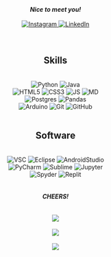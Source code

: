 <!--
**5h3r10k/5h3r10k** is a ✨ _special_ ✨ repository because its `README.md` (this file) appears on your GitHub profile.

Here are some ideas to get you started:

- 🔭 I’m currently working on ...
- 🌱 I’m currently learning ...
- 👯 I’m looking to collaborate on ...
- 🤔 I’m looking for help with ...
- 💬 Ask me about ...
- 📫 How to reach me: ...
- 😄 Pronouns: ...
- ⚡ Fun fact: ...
-->

<div id = 'greeting' align='center'>
<strong><i>Nice to meet you!</i></strong>
<br><br>
<a href ="https://www.instagram.com/5h3r10k/">
    <img alt = "Instagram" src="https://img.shields.io/badge/Instagram-%23E4405F.svg?style=for-the-badge&logo=Instagram&logoColor=white">
</a>
<a href ="https://www.linkedin.com/in/ishaan-variava">
<img alt="LinkedIn" src="https://img.shields.io/badge/linkedin-%230077B5.svg?style=for-the-badge&logo=linkedin&logoColor=white">
</a>
</div>

<br>
<br>

<div id = 'content' align = 'center'>
    <h2>Skills</h1><br>
    <img alt="Python" src="https://img.shields.io/badge/python-3670A0?style=for-the-badge&logo=python&logoColor=ffdd54">
    <img alt="Java" src="https://img.shields.io/badge/java-ffdd54?style=for-the-badge&logo=java&logoColor=ffdd54">
    <br>
    <img alt="HTML5" src="https://img.shields.io/badge/html5-%23E34F26.svg?style=for-the-badge&logo=html5&logoColor=white">
    <img alt="CSS3" src="https://img.shields.io/badge/css3-%231572B6.svg?style=for-the-badge&logo=css3&logoColor=white">
    <img alt="JS" src="https://img.shields.io/badge/javascript-%23323330.svg?style=for-the-badge&logo=javascript&logoColor=%23F7DF1E">
    <img alt="MD" src="https://img.shields.io/badge/markdown-%23000000.svg?style=for-the-badge&logo=markdown&logoColor=white">
    <br>
    <img alt="Postgres" src="https://img.shields.io/badge/postgres-%23316192.svg?style=for-the-badge&logo=postgresql&logoColor=white">
    <img alt="Pandas" src="https://img.shields.io/badge/pandas-%23150458.svg?style=for-the-badge&logo=pandas&logoColor=white">
    <br>
    <img alt="Arduino" src="https://img.shields.io/badge/-Arduino-00979D?style=for-the-badge&logo=Arduino&logoColor=white">
    <img alt="Git" src="https://img.shields.io/badge/git-%23F05033.svg?style=for-the-badge&logo=git&logoColor=white">
    <img alt="GitHub" src="https://img.shields.io/badge/github-%23121011.svg?style=for-the-badge&logo=github&logoColor=white">
    <br>
    <br>
    <h2>Software</h2>
    <br>
    <img alt="VSC" src="https://img.shields.io/badge/Visual%20Studio%20Code-0078d7.svg?style=for-the-badge&logo=visual-studio-code&logoColor=white">
    <img alt="Eclipse" src="https://img.shields.io/badge/Eclipse-FE7A16.svg?style=for-the-badge&logo=Eclipse&logoColor=white">
    <img alt="AndroidStudio" src="https://img.shields.io/badge/Android%20Studio-3DDC84.svg?style=for-the-badge&logo=android-studio&logoColor=white">
    <br>
    <img alt="PyCharm" src="https://img.shields.io/badge/pycharm-143?style=for-the-badge&logo=pycharm&logoColor=black&color=black&labelColor=green">
    <img alt="Sublime" src="https://img.shields.io/badge/sublime_text-%23575757.svg?style=for-the-badge&logo=sublime-text&logoColor=important">
    <img alt="Jupyter" src="https://img.shields.io/badge/jupyter-%23FA0F00.svg?style=for-the-badge&logo=jupyter&logoColor=white">
    <br>
    <img alt="Spyder" src="https://img.shields.io/badge/Spyder-838485?style=for-the-badge&logo=spyder%20ide&logoColor=maroon">
    <img alt="Replit" src="https://img.shields.io/badge/Replit-DD1200?style=for-the-badge&logo=Replit&logoColor=white">
    <br>
</div>

<br>
<br>

<div id = 'cheers' align='center'>
<strong><i>CHEERS!</i></strong>
</div>

<br>
<br>

<div id = 'stats' align='center'>
    <img src ="https://github-readme-stats.vercel.app/api?username=5h3r10k&show_icons=true&bg_color=000&text_color=AAA&hide_border=true&icon_color=85F&include_all_commits=true&count_private=true">
    <br>
    <br>
    <img src ="https://github-readme-stats.vercel.app/api/top-langs/?username=5h3r10k&count_private=true&show_icons=true&bg_color=000&text_color=c2ced2&hide_border=true&icon_color=82F&layout=compact&langs_count=10">
    <br>
    <br>
    <img src="https://github-readme-stats.vercel.app/api/wakatime?username=5h3r10k&count_private=true&show_icons=true&bg_color=000&text_color=AAA&hide_border=true&icon_color=82F&custom_title=Top%20Languages">
</div>